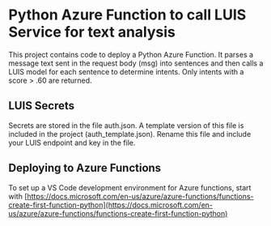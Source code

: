 # Python Azure Function to call LUIS Service for text analysis
This project contains code to deploy a Python Azure Function. It parses a message text sent in the request body (msg) into sentences and then calls a LUIS model for each sentence to determine intents. Only intents with a score > .60 are returned. 
## LUIS Secrets
Secrets are stored in the file auth.json. A template version of this file is included in the project (auth_template.json). Rename this file and include your LUIS endpoint and key in the file. 
## Deploying to Azure Functions
To set up a VS Code development environment for Azure functions, start with [https://docs.microsoft.com/en-us/azure/azure-functions/functions-create-first-function-python](https://docs.microsoft.com/en-us/azure/azure-functions/functions-create-first-function-python)
